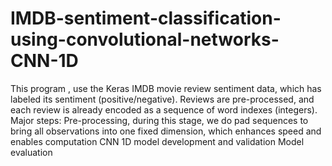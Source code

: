 # IMDB-sentiment-classification-using-convolutional-networks-CNN-1D
This program ,  use the Keras IMDB movie review sentiment data, which has labeled its sentiment (positive/negative).
Reviews are pre-processed, and each review is already encoded as a sequence of word indexes (integers).
Major steps:
Pre-processing, during this stage, we do pad sequences to bring all observations into one fixed dimension, which enhances speed and enables computation
CNN 1D model development and validation
Model evaluation

